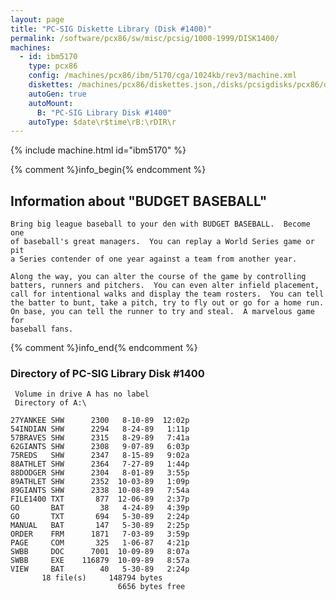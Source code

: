 ```yaml
---
layout: page
title: "PC-SIG Diskette Library (Disk #1400)"
permalink: /software/pcx86/sw/misc/pcsig/1000-1999/DISK1400/
machines:
  - id: ibm5170
    type: pcx86
    config: /machines/pcx86/ibm/5170/cga/1024kb/rev3/machine.xml
    diskettes: /machines/pcx86/diskettes.json,/disks/pcsigdisks/pcx86/diskettes.json
    autoGen: true
    autoMount:
      B: "PC-SIG Library Disk #1400"
    autoType: $date\r$time\rB:\rDIR\r
---
```


{% include machine.html id="ibm5170" %}

{% comment %}info_begin{% endcomment %}

## Information about "BUDGET BASEBALL"

    Bring big league baseball to your den with BUDGET BASEBALL.  Become one
    of baseball's great managers.  You can replay a World Series game or pit
    a Series contender of one year against a team from another year.
    
    Along the way, you can alter the course of the game by controlling
    batters, runners and pitchers.  You can even alter infield placement,
    call for intentional walks and display the team rosters.  You can tell
    the batter to bunt, take a pitch, try to fly out or go for a home run.
    On base, you can tell the runner to try and steal.  A marvelous game for
    baseball fans.
{% comment %}info_end{% endcomment %}


### Directory of PC-SIG Library Disk #1400

     Volume in drive A has no label
     Directory of A:\

    27YANKEE SHW      2300   8-10-89  12:02p
    54INDIAN SHW      2294   8-24-89   1:11p
    57BRAVES SHW      2315   8-29-89   7:41a
    62GIANTS SHW      2308   9-07-89   6:03p
    75REDS   SHW      2347   8-15-89   9:02a
    88ATHLET SHW      2364   7-27-89   1:44p
    88DODGER SHW      2304   8-01-89   3:55p
    89ATHLET SHW      2352  10-03-89   1:09p
    89GIANTS SHW      2338  10-08-89   7:54a
    FILE1400 TXT       877  12-06-89   2:37p
    GO       BAT        38   4-24-89   4:39p
    GO       TXT       694   5-30-89   2:24p
    MANUAL   BAT       147   5-30-89   2:25p
    ORDER    FRM      1871   7-03-89   3:59p
    PAGE     COM       325   1-06-87   4:21p
    SWBB     DOC      7001  10-09-89   8:07a
    SWBB     EXE    116879  10-09-89   8:57a
    VIEW     BAT        40   5-30-89   2:24p
           18 file(s)     148794 bytes
                            6656 bytes free
